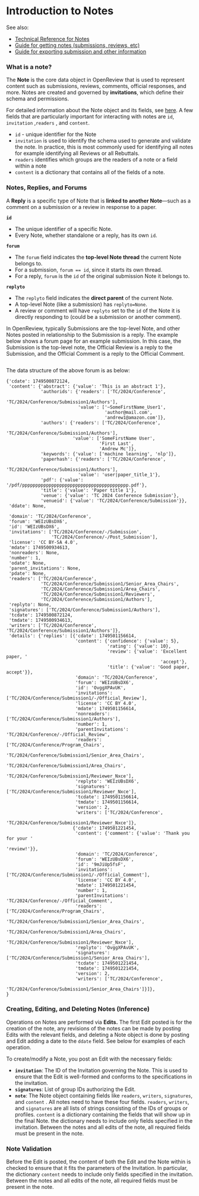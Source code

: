 # Introduction to Notes

See also:

* [Technical Reference for Notes](../../../reference/api-v1/entities/note/)
* [Guide for getting notes (submissions, reviews, etc)](../../../how-to-guides/data-retrieval-and-modification/how-to-get-all-notes-for-submissions-reviews-rebuttals-etc.md)
* [Guide for exporting submission and other information](../../../how-to-guides/data-retrieval-and-modification/how-to-loop-through-accepted-papers-and-print-the-authors-and-their-affiliations.md)

### What is a note?

The **Note** is the core data object in OpenReview that is used to represent content such as submissions, reviews, comments, official responses, and more. Notes are created and governed by **invitations**, which define their schema and permissions.

For detailed information about the Note object and its fields, see [here](../../../reference/api-v2/entities/note/). A few fields that are particularly important for interacting with notes are `id`,  `invitation` ,`readers` , and `content`.&#x20;

* `id` - unique identifier for the Note
* `invitation` is used to identify the schema used to generate and validate the note. In practice, this is most commonly used for identifying all notes for example identifying all Reviews or all Rebuttals.&#x20;
* `readers`  identifies which groups are the readers of a note or a field within a note
* `content`  is a dictionary that contains all of the fields of a note.&#x20;

### Notes, Replies, and Forums

A **Reply** is a specific type of Note that is **linked to another Note**—such as a comment on a submission or a review in response to a paper.&#x20;

**`id`**

* The unique identifier of a specific Note.
* Every Note, whether standalone or a reply, has its own `id`.

**`forum`**

* The `forum` field indicates the **top-level Note thread** the current Note belongs to.
* For a submission, `forum == id`, since it starts its own thread.
* For a reply, `forum` is the `id` of the original submission Note it belongs to.

**`replyto`**

* The `replyto` field indicates the **direct parent** of the current Note.
* A top-level Note (like a submission) has `replyto=None`.
* A review or comment will have `replyto` set to the `id` of the Note it is directly responding to (could be a submission or another comment).

In OpenReview, typically Submissions are the top-level Note, and other Notes posted in relationship to the Submission is a reply. The example below shows a forum page for an example submission. In this case, the Submission is the top-level note, the Official Review is a reply to the Submission, and the Official Comment is a reply to the Official Comment.&#x20;

<figure><img src="../../../.gitbook/assets/Screenshot 2025-06-09 at 1.34.03 PM.png" alt=""><figcaption></figcaption></figure>

The data structure of the above forum is as below:

```
{'cdate': 1749500872124,
 'content': {'abstract': {'value': 'This is an abstract 1'},
             'authorids': {'readers': ['TC/2024/Conference',
                                       'TC/2024/Conference/Submission1/Authors'],
                           'value': ['~SomeFirstName_User1',
                                     'author@mail.com',
                                     'andrew1@amazon.com']},
             'authors': {'readers': ['TC/2024/Conference',
                                     'TC/2024/Conference/Submission1/Authors'],
                         'value': ['SomeFirstName User',
                                   'First Last',
                                   'Andrew Mc']},
             'keywords': {'value': ['machine learning', 'nlp']},
             'paperhash': {'readers': ['TC/2024/Conference',
                                       'TC/2024/Conference/Submission1/Authors'],
                           'value': 'user|paper_title_1'},
             'pdf': {'value': '/pdf/pppppppppppppppppppppppppppppppppppppppp.pdf'},
             'title': {'value': 'Paper title 1'},
             'venue': {'value': 'TC 2024 Conference Submission'},
             'venueid': {'value': 'TC/2024/Conference/Submission'}},
 'ddate': None,
 
 'domain': 'TC/2024/Conference',
 'forum': 'WEIzUBsDX6',
 'id': 'WEIzUBsDX6',
 'invitations': ['TC/2024/Conference/-/Submission',
                 'TC/2024/Conference/-/Post_Submission'],
 'license': 'CC BY-SA 4.0',
 'mdate': 1749500934613,
 'nonreaders': None,
 'number': 1,
 'odate': None,
 'parent_invitations': None,
 'pdate': None,
 'readers': ['TC/2024/Conference',
             'TC/2024/Conference/Submission1/Senior_Area_Chairs',
             'TC/2024/Conference/Submission1/Area_Chairs',
             'TC/2024/Conference/Submission1/Reviewers',
             'TC/2024/Conference/Submission1/Authors'],
 'replyto': None,
 'signatures': ['TC/2024/Conference/Submission1/Authors'],
 'tcdate': 1749500872124,
 'tmdate': 1749500934613,
 'writers': ['TC/2024/Conference', 'TC/2024/Conference/Submission1/Authors']},
 'details': {'replies': [{'cdate': 1749501156614,
                          'content': {'confidence': {'value': 5},
                                      'rating': {'value': 10},
                                      'review': {'value': 'Excellent paper, '
                                                          'accept'},
                                      'title': {'value': 'Good paper, accept'}},
                          'domain': 'TC/2024/Conference',
                          'forum': 'WEIzUBsDX6',
                          'id': 'OvggXPAvUK',
                          'invitations': ['TC/2024/Conference/Submission1/-/Official_Review'],
                          'license': 'CC BY 4.0',
                          'mdate': 1749501156614,
                          'nonreaders': ['TC/2024/Conference/Submission1/Authors'],
                          'number': 1,
                          'parentInvitations': 'TC/2024/Conference/-/Official_Review',
                          'readers': ['TC/2024/Conference/Program_Chairs',
                                      'TC/2024/Conference/Submission1/Senior_Area_Chairs',
                                      'TC/2024/Conference/Submission1/Area_Chairs',
                                      'TC/2024/Conference/Submission1/Reviewer_Nxce'],
                          'replyto': 'WEIzUBsDX6',
                          'signatures': ['TC/2024/Conference/Submission1/Reviewer_Nxce'],
                          'tcdate': 1749501156614,
                          'tmdate': 1749501156614,
                          'version': 2,
                          'writers': ['TC/2024/Conference',
                                      'TC/2024/Conference/Submission1/Reviewer_Nxce']},
                         {'cdate': 1749501221454,
                          'content': {'comment': {'value': 'Thank you for your '
                                                           'review!'}},
                          'domain': 'TC/2024/Conference',
                          'forum': 'WEIzUBsDX6',
                          'id': '9mJiUp5fsF',
                          'invitations': ['TC/2024/Conference/Submission1/-/Official_Comment'],
                          'license': 'CC BY 4.0',
                          'mdate': 1749501221454,
                          'number': 1,
                          'parentInvitations': 'TC/2024/Conference/-/Official_Comment',
                          'readers': ['TC/2024/Conference/Program_Chairs',
                                      'TC/2024/Conference/Submission1/Senior_Area_Chairs',
                                      'TC/2024/Conference/Submission1/Area_Chairs',
                                      'TC/2024/Conference/Submission1/Reviewer_Nxce'],
                          'replyto': 'OvggXPAvUK',
                          'signatures': ['TC/2024/Conference/Submission1/Senior_Area_Chairs'],
                          'tcdate': 1749501221454,
                          'tmdate': 1749501221454,
                          'version': 2,
                          'writers': ['TC/2024/Conference',
                                      'TC/2024/Conference/Submission1/Senior_Area_Chairs']}]},
}
```

### Creating, Editing, and Deleting Notes (Inference)

Operations on Notes are performed via **Edits.** The first Edit posted is for the creation of the note, any revisions of the notes can be made by posting Edits with the relevant fields, and deleting a Note object is done by posting and Edit adding a date to the `ddate` field. See below for examples of each operation.

To create/modify a Note, you post an Edit with the necessary fields:

* **`invitation`**: The ID of the Invitation governing the Note. This is used to ensure that the Edit is well-formed and conforms to the specifications in the invitation.
* **`signatures`**: List of group IDs authorizing the Edit.&#x20;
* **`note`**: The Note object containing fields like `readers`, `writers`, `signatures`, and `content` . All notes need to have these four fields. `readers`, `writers`, and `signatures`  are all lists of strings consisting of the IDs of groups or profiles. `content` is a dictionary containing the fields that will show up in the final Note. the dictionary needs to include only fields specified in the invitation. Between the notes and all edits of the note, all required fields must be present in the note.&#x20;

### Note Validation

Before the Edit is posted, the content of both the Edit and the Note within is checked to ensure that it fits the parameters of the Invitation. In particular, the dictionary `content` needs to include only fields specified in the invitation. Between the notes and all edits of the note, all required fields must be present in the note.&#x20;













